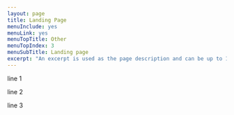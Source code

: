 ```yaml
---
layout: page
title: Landing Page
menuInclude: yes
menuLink: yes
menuTopTitle: Other
menuTopIndex: 3
menuSubTitle: Landing page
excerpt: "An excerpt is used as the page description and can be up to 160 characters long..."
---
```

line 1

line 2

line 3